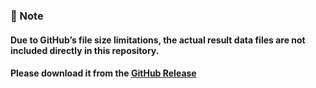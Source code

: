 ### 📌 Note
#### Due to GitHub’s file size limitations, the actual result data files are not included directly in this repository.  
#### Please download it from the **[GitHub Release](https://github.com/pAET-TBG/Supplementary-Data-Codes-0/releases/tag/NVCsimoutputdata)**
